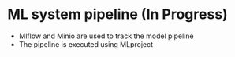 # ML system pipeline (In Progress)

- Mlflow and Minio are used to track the model pipeline
- The pipeline is executed using MLproject
